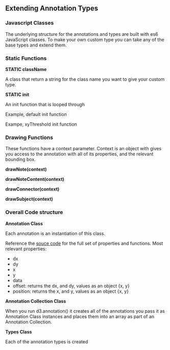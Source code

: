 ## Extending Annotation Types

### Javascript Classes

The underlying structure for the annotations and types are built with es6 JavaScript classes. To make your own custom type you can take any of the base types and extend them. 

### Static Functions

**STATIC className**

A class that return a string for the class name you want to give your custom type.

**STATIC init**

An init function that is looped through

Example, default init function

Exampe, xyThreshold init function

### Drawing Functions
These functions have a context parameter. Context is an object with gives you access to the annotation with all of its properties, and the relevant bounding box. 

**drawNote(context)**

**drawNoteContent(context)**

**drawConnector(context)**

**drawSubject(context)**

### Overall Code structure

**Annotation Class**

Each annotation is an instantiation of this class.

Reference the [souce code](https://github.com/susielu/d3-annotation/blob/master/src/Annotation.js) for the full set of properties and functions. Most relevant properties: 

- dx
- dy
- x
- y
- data
- offset: returns the dx, and dy, values as an object {x, y}
- position: returns the x, and y, values as an object {x, y}


**Annotation Collection Class**

When you run d3.annotation() it creates all of the annotations you pass it as Annotation Class instances and places them into an array as part of an Annotation Collection.

**Types Class**

Each of the annotation types is created 
